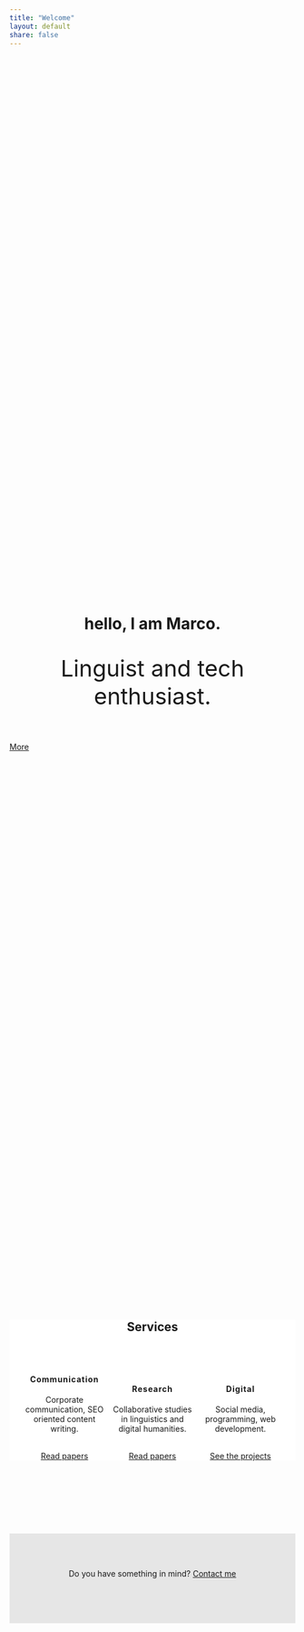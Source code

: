 ```yaml
---
title: "Welcome"
layout: default
share: false
---
```

<style>
	.u-t--c{
		text-align: center 
	}
	.u-display--in{
		display: inline-block;
		width:auto;
		max-width: 30%;
	}
</style>   
<header class="grid-item u-t--c" style="margin-top:25vh">
  <h1 class="nav-item--page t-heading t-brandColor" style=" line-height:1">hello, I am Marco.</h1>
  <p style="font-size:2.5rem;">Linguist and tech enthusiast.</p>
</header>

<div class="grid-item">
  <a class="btn btn--block btn-primary-outline" href="#continue"><span>More</span></a>
</div>

<section class="grid item u-t--c" style="margin-top:25vh; background:#fff">
	<h2 class="nav-item--page t-heading t-brandColor">Services</h2>
	<br><br>
	<div class="u-display--in u-t--c grid-item">
		<i class="fa fa-bullhorn nav-item--page link" style="font-size:6rem"></i>
		<h4 class="link" style="letter-spacing:1px">Communication</h4>
		<p class="nav-item--page link t-heading">
  			<span class="list">Corporate communication, SEO oriented content writing.</span>
  		</p><br>
  		<a class="btn btn--block btn-secundary--outline" href="#continue">Read papers</a>
	</div>
	<div class="u-display--in u-t--c grid-item">
		<i class="fa fa-bar-chart nav-item--page link" style="font-size:6rem"></i>
		<h4 class="link" style="letter-spacing:1px">Research</h4>
		<p class="nav-item--page link t-heading">
  			<span class="list">Collaborative studies in linguistics and digital humanities.</span>
  		</p><br>
  		<a class="btn btn--block btn-secundary--outline" href="#continue">Read papers</a>
	</div>
	<div class="u-display--in u-t--c grid-item">
		<i class="fa fa-desktop nav-item--page link" style="font-size:6rem"></i>
		<h4 class="link" style="letter-spacing:1px">Digital</h4>
		<p class="nav-item--page link t-heading">
  			<span class="list">Social media, programming, web development.</span>
  		</p><br>
  		<a class="btn btn--block btn-secundary--outline" href="#continue">See the projects</a>
	</div>
</section>
<section class="grid-item" style="margin-top:8rem; margin-bottom:3rem; padding-top:3rem; padding-bottom:3rem; background-color: #e6e6e6; width:100%">
	<p class="u-t--c">
  		<span class="btn btn--block btn-secundary--outline" style="display: inline-block; border-color:transparent">Do you have something in mind?</span>
  		<a class="btn btn--block btn-primary" style="display: inline-block" href="#continue">Contact me</a>
  	</p><br>
</section>